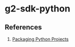 # g2-sdk-python


## References

1. [Packaging Python Projects](https://packaging.python.org/tutorials/packaging-projects/)
